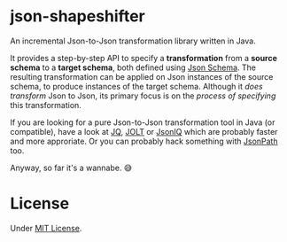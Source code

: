 # json-shapeshifter

An incremental Json-to-Json transformation library written in Java.

It provides a step-by-step API to specify a **transformation** from a **source schema** to a **target schema**, both defined using [Json Schema](http://json-schema.org/).
The resulting transformation can be applied on Json instances of the source schema, to produce instances of the target schema.
Although it *does transform* Json to Json, its primary focus is on the *process of specifying* this transformation.

If you are looking for a pure Json-to-Json transformation tool in Java (or compatible), have a look at [JQ](http://stedolan.github.io/jq/), [JOLT](https://github.com/bazaarvoice/jolt) or [JsonIQ](http://www.jsoniq.org/) which are probably faster and more approriate. Or you can probably hack something with [JsonPath](https://github.com/jayway/JsonPath) too.

Anyway, so far it's a wannabe. :sweat_smile:

# License

Under [MIT License](http://opensource.org/licenses/MIT).